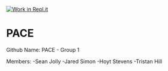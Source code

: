 [![Work in Repl.it](https://classroom.github.com/assets/work-in-replit-14baed9a392b3a25080506f3b7b6d57f295ec2978f6f33ec97e36a161684cbe9.svg)](https://classroom.github.com/online_ide?assignment_repo_id=404163&assignment_repo_type=GroupAssignmentRepo)
# PACE
Github Name: PACE - Group 1

Members:
-Sean Jolly
-Jared Simon
-Hoyt Stevens
-Tristan Hill

